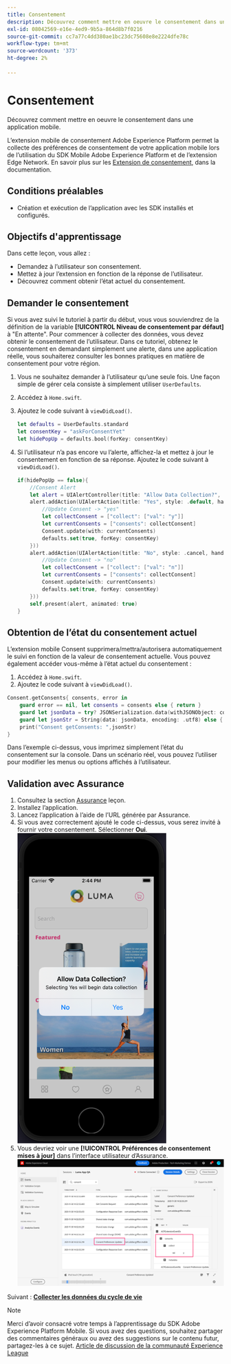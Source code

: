 ```yaml
---
title: Consentement
description: Découvrez comment mettre en oeuvre le consentement dans une application mobile.
exl-id: 08042569-e16e-4ed9-9b5a-864d8b7f0216
source-git-commit: cc7a77c4dd380ae1bc23dc75608e8e2224dfe78c
workflow-type: tm+mt
source-wordcount: '373'
ht-degree: 2%

---
```


# Consentement

Découvrez comment mettre en oeuvre le consentement dans une application mobile.

L’extension mobile de consentement Adobe Experience Platform permet la collecte des préférences de consentement de votre application mobile lors de l’utilisation du SDK Mobile Adobe Experience Platform et de l’extension Edge Network. En savoir plus sur les [Extension de consentement](https://aep-sdks.gitbook.io/docs/foundation-extensions/consent-for-edge-network), dans la documentation.

## Conditions préalables

* Création et exécution de l’application avec les SDK installés et configurés.

## Objectifs d&#39;apprentissage

Dans cette leçon, vous allez :

* Demandez à l’utilisateur son consentement.
* Mettez à jour l’extension en fonction de la réponse de l’utilisateur.
* Découvrez comment obtenir l’état actuel du consentement.

## Demander le consentement

Si vous avez suivi le tutoriel à partir du début, vous vous souviendrez de la définition de la variable **[!UICONTROL Niveau de consentement par défaut]** à &quot;En attente&quot;. Pour commencer à collecter des données, vous devez obtenir le consentement de l’utilisateur. Dans ce tutoriel, obtenez le consentement en demandant simplement une alerte, dans une application réelle, vous souhaiterez consulter les bonnes pratiques en matière de consentement pour votre région.

1. Vous ne souhaitez demander à l’utilisateur qu’une seule fois. Une façon simple de gérer cela consiste à simplement utiliser `UserDefaults`.
1. Accédez à `Home.swift`.
1. Ajoutez le code suivant à `viewDidLoad()`.

   ```swift
   let defaults = UserDefaults.standard
   let consentKey = "askForConsentYet"
   let hidePopUp = defaults.bool(forKey: consentKey)
   ```

1. Si l’utilisateur n’a pas encore vu l’alerte, affichez-la et mettez à jour le consentement en fonction de sa réponse. Ajoutez le code suivant à `viewDidLoad()`.

   ```swift
   if(hidePopUp == false){
       //Consent Alert
       let alert = UIAlertController(title: "Allow Data Collection?", message: "Selecting Yes will begin data collection", preferredStyle: .alert)
       alert.addAction(UIAlertAction(title: "Yes", style: .default, handler: { action in
           //Update Consent -> "yes"
           let collectConsent = ["collect": ["val": "y"]]
           let currentConsents = ["consents": collectConsent]
           Consent.update(with: currentConsents)
           defaults.set(true, forKey: consentKey)
       }))
       alert.addAction(UIAlertAction(title: "No", style: .cancel, handler: { action in
           //Update Consent -> "no"
           let collectConsent = ["collect": ["val": "n"]]
           let currentConsents = ["consents": collectConsent]
           Consent.update(with: currentConsents)
           defaults.set(true, forKey: consentKey)
       }))
       self.present(alert, animated: true)
   }
   ```


## Obtention de l’état du consentement actuel

L’extension mobile Consent supprimera/mettra/autorisera automatiquement le suivi en fonction de la valeur de consentement actuelle. Vous pouvez également accéder vous-même à l’état actuel du consentement :

1. Accédez à `Home.swift`.
1. Ajoutez le code suivant à `viewDidLoad()`.

```swift
Consent.getConsents{ consents, error in
    guard error == nil, let consents = consents else { return }
    guard let jsonData = try? JSONSerialization.data(withJSONObject: consents, options: .prettyPrinted) else { return }
    guard let jsonStr = String(data: jsonData, encoding: .utf8) else { return }
    print("Consent getConsents: ",jsonStr)
}
```

Dans l’exemple ci-dessus, vous imprimez simplement l’état du consentement sur la console. Dans un scénario réel, vous pouvez l’utiliser pour modifier les menus ou options affichés à l’utilisateur.

## Validation avec Assurance

1. Consultez la section [Assurance](assurance.md) leçon.
1. Installez l’application.
1. Lancez l’application à l’aide de l’URL générée par Assurance.
1. Si vous avez correctement ajouté le code ci-dessus, vous serez invité à fournir votre consentement. Sélectionner **Oui**.
   ![fenêtre contextuelle de consentement](assets/mobile-consent-validate.png)
1. Vous devriez voir une **[!UICONTROL Préférences de consentement mises à jour]** dans l’interface utilisateur d’Assurance.
   ![valider le consentement](assets/mobile-consent-update.png)

Suivant : **[Collecter les données du cycle de vie](lifecycle-data.md)**

>[!NOTE]
>
>Merci d’avoir consacré votre temps à l’apprentissage du SDK Adobe Experience Platform Mobile. Si vous avez des questions, souhaitez partager des commentaires généraux ou avez des suggestions sur le contenu futur, partagez-les à ce sujet. [Article de discussion de la communauté Experience League](https://experienceleaguecommunities.adobe.com/t5/adobe-experience-platform-launch/tutorial-discussion-implement-adobe-experience-cloud-in-mobile/td-p/443796)